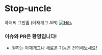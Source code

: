 # Stop-uncle
아저씨 그만좀 (아재개그 API)
[![Hits](https://hits.seeyoufarm.com/api/count/incr/badge.svg?url=https%3A%2F%2Fgithub.com%2FTeam-WAVE-x%2FStop-uncle&count_bg=%23344C74&title_bg=%23555555&icon=&icon_color=%23E7E7E7&title=%EB%B0%A9%EB%AC%B8&edge_flat=false)](https://hits.seeyoufarm.com) <br>

### 이슈와 PR은 환영입니다!
- 원하는 아재개그나 새로운 기능은 건의해보세요!
